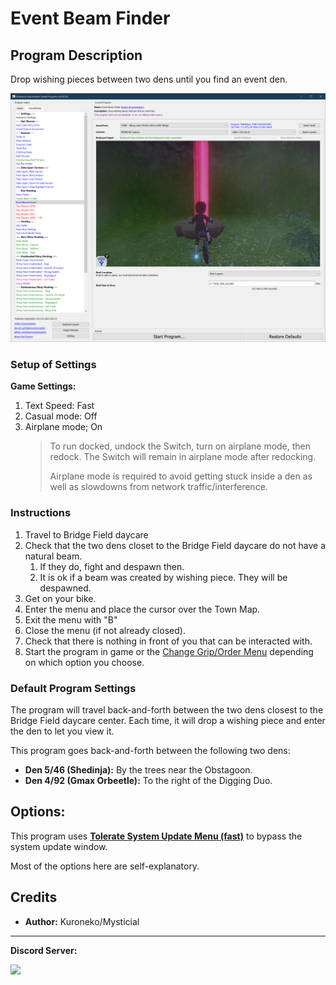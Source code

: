 # Event Beam Finder

## Program Description

Drop wishing pieces between two dens until you find an event den.

<img src="images/EventBeamFinder-0.png">

### Setup of Settings

**Game Settings:**

1. Text Speed: Fast
2. Casual mode: Off
3. Airplane mode; On
   > To run docked, undock the Switch, turn on airplane mode, then redock. The Switch will remain in airplane mode after redocking.
   > 
   > Airplane mode is required to avoid getting stuck inside a den as well as slowdowns from network traffic/interference.

### Instructions

1. Travel to Bridge Field daycare
2. Check that the two dens closet to the Bridge Field daycare do not have a natural beam.
   1. If they do, fight and despawn then.
   2. It is ok if a beam was created by wishing piece. They will be despawned.
3. Get on your bike.
4. Enter the menu and place the cursor over the Town Map.
5. Exit the menu with "B"
6. Close the menu (if not already closed).
7. Check that there is nothing in front of you that can be interacted with.
8. Start the program in game or the [Change Grip/Order Menu](https://github.com/PokemonAutomation/Microcontroller/blob/master/Wiki/Programs/NintendoSwitch/ChangeGripOrderMenu.md) depending on which option you choose.

### Default Program Settings

The program will travel back-and-forth between the two dens closest to the Bridge Field daycare center. Each time, it will drop a wishing piece and enter the den to let you view it.

This program goes back-and-forth between the following two dens:

- **Den 5/46 (Shedinja):** By the trees near the Obstagoon.
- **Den 4/92 (Gmax Orbeetle):** To the right of the Digging Duo.


## Options:

This program uses [**Tolerate System Update Menu (fast)**](/Wiki/Programs/NintendoSwitch/FrameworkSettings.md#tolerate-system-update-menu-fast) to bypass the system update window.

Most of the options here are self-explanatory.


## Credits

- **Author:** Kuroneko/Mysticial


<hr>

**Discord Server:** 

[<img src="https://canary.discordapp.com/api/guilds/695809740428673034/widget.png?style=banner2">](https://discord.gg/cQ4gWxN)

